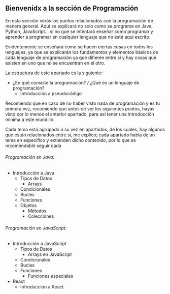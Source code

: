 ## Bienvenidx a la sección de Programación

En esta sección verás los puntos relacionados con la programación de manera general. Aquí se explicará no solo como se programa en Java, Python, JavaScript... si no que se intentará enseñar como programar y aprender a programar en cualquier lenguaje que no esté aquí escrito. 

Evidentemente se enseñará como se hacen ciertas cosas en todos los lenguajes, ya que se explicarán los fundamentos y elementos básicos de cada lenguaje de programación ya que difieren entre si y hay cosas que existen en uno que no se encuentran en el otro.

La estructura de este apartado es la siguiente:

- ¿En qué consiste la programación? / ¿Qué es un lenguaje de programación?
  - Introducción a pseudocódigo

Recomiendo que en caso de no haber visto nada de programación y es tu primera vez, recomiendo que antes de ver los siguientes puntos, hayas visto por lo menos el anterior apartado, para así tener una introducción mínima a este mundillo.

Cada tema está agrupado a su vez en apartados, de los cuales, hay algunos que están relacionados entre sí, me explico; cada apartado habla de un tema en especifico y extienden dicho contenido, por lo que es recomendable seguir cada 


###### Programación en Java:
  - Introducción a Java
    - Tipos de Datos
      - Arrays
    - Condicionales
    - Bucles
    - Funciones
    - Objetos
      - Métodos
      - Colecciones

###### Programación en JavaScript:
  - Introducción a JavaScript 
    - Tipos de Datos
      - Arrays en JavaScript
    - Condicionales
    - Bucles
    - Funciones
      - Funciones especiales
  - React
    - Introducción a React
  
